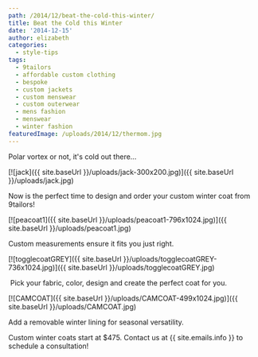 ```yaml
---
path: /2014/12/beat-the-cold-this-winter/
title: Beat the Cold this Winter
date: '2014-12-15'
author: elizabeth
categories:
  - style-tips
tags:
  - 9tailors
  - affordable custom clothing
  - bespoke
  - custom jackets
  - custom menswear
  - custom outerwear
  - mens fashion
  - menswear
  - winter fashion
featuredImage: /uploads/2014/12/thermom.jpg
---
```

Polar vortex or not, it's cold out there...

[![jack]({{ site.baseUrl }}/uploads/jack-300x200.jpg)]({{ site.baseUrl }}/uploads/jack.jpg)

Now is the perfect time to design and order your custom winter coat from 9tailors!

[![peacoat1]({{ site.baseUrl }}/uploads/peacoat1-796x1024.jpg)]({{ site.baseUrl }}/uploads/peacoat1.jpg)

Custom measurements ensure it fits you just right.

[![togglecoatGREY]({{ site.baseUrl }}/uploads/togglecoatGREY-736x1024.jpg)]({{ site.baseUrl }}/uploads/togglecoatGREY.jpg)

 Pick your fabric, color, design and create the perfect coat for you.

[![CAMCOAT]({{ site.baseUrl }}/uploads/CAMCOAT-499x1024.jpg)]({{ site.baseUrl }}/uploads/CAMCOAT.jpg)

Add a removable winter lining for seasonal versatility.

Custom winter coats start at $475. Contact us at {{ site.emails.info }} to schedule a consultation!